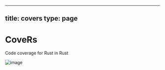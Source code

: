 
---
title: covers
type: page
---
# CoveRs
Code coverage for Rust in Rust

![image](https://user-images.githubusercontent.com/35516367/174688877-589f30d6-037e-4409-a9cf-3b295e6b374b.png)
